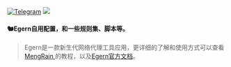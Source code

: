 [![Telegram](https://img.shields.io/badge/Telegram-Channel-33A8E3)](https://t.me/Ison_Channel)
[![](https://img.shields.io/github/followers/Coldvvater?label=follow&style=social)](https://github.com/Coldvvater)
#### 🐿️Egern自用配置，和一些规则集、脚本等。
> Egern是一款新生代网络代理工具应用，更详细的了解和使用方式可以查看 [MengRain
](https://github.com/MengYuLianMian/Egern-tutorial-MengRain)的教程，以及[Egern官方文档](http://egernapp.com/book/overview.html)。
